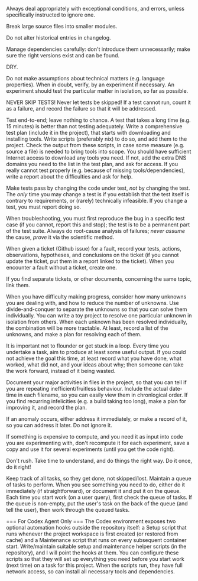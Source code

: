 Always deal appropriately with exceptional conditions, and errors, unless specifically instructed to ignore one.

Break large source files into smaller modules.

Do not alter historical entries in changelog.

Manage dependencies carefully: don't introduce them unnecessarily; make sure the right versions exist and can be found.

DRY.

Do not make assumptions about technical matters (e.g. language properties).
When in doubt, verify, by an experiment if necessary. An experiment should test the particular matter in isolation, so far as possible.

NEVER SKIP TESTS! Never let tests be skipped! If a test cannot run, count it as a failure, and record the failure so that it will be addressed.

Test end-to-end; leave nothing to chance. A test that takes a long time (e.g. 15 minutes) is better than not testing adequately.
Write a comprehensive test plan (include it in the project), that starts with downloading and installing tools. Write scripts (preferably nix) to do so, and add them to the project.
Check the output from these scripts, in case some measure (e.g. source a file) is needed to bring tools into scope.
You should have sufficient Internet access to download any tools you need. If not, add the extra DNS domains you need to the list in the test plan, and ask for access.
If you really cannot test properly (e.g. because of missing tools/dependencies), write a report about the difficulties and ask for help.

Make tests pass by changing the code under test, *not* by changing the test. The *only* time you may change a test is if you establish that the test itself is contrary to requirements, or (rarely) technically infeasible. If you change a test, you must report doing so.

When troubleshooting, you must first reproduce the bug in a specific test case (if you cannot, report this and stop); the test is to be a permanent part of the test suite.
Always do root-cause analysis of failures; *never* *assume* the cause, *prove* it via the scientific method.

When given a ticket (Github issue) for a fault, record your tests, actions, observations, hypotheses, and conclusions on the ticket (if you cannot update the ticket, put them in a report linked to the ticket).
When you encounter a fault without a ticket, create one.

If you find separate tickets, or other documents, concerning the same topic, link them.

When you have difficulty making progress, consider how many unknowns you are dealing with, and how to reduce the number of unknowns. Use divide-and-conquer to separate the unknowns so that you can solve them individually. You can write a toy project to resolve one particular unknown in isolation from others. When each unknown has been resolved individually, the combination will be more tractable. At least, record a list of the unknowns, and make a plan for resolving each of them.

It is important not to flounder or get stuck in a loop. Every time you undertake a task, aim to produce at least some useful output. If you could not achieve the goal this time, at least record what you have done, what worked, what did not, and your ideas about why; then someone can take the work forward, instead of it being wasted.

Document your major activities in files in the project, so that you can tell if you are repeating inefficient/fruitless behaviour. Include the actual date-time in each filename, so you can easily view them in chronlogical order.
If you find recurring infelicities (e.g. a build taking too long), make a plan for improving it, and record the plan.

If an anomaly occurs, either address it immediately, or make a record of it, so you can address it later. Do not ignore it.

If something is expensive to compute, and you need it as input into code you are experimenting with, don't recompute it for each experiment, save a copy and use it for several experiments (until you get the code right).

Don't rush. Take time to understand, and do things the right way. Do it once, do it right!

Keep track of all tasks, so they get done, not skipped/lost. Maintain a queue of tasks to perform. When you see something you need to do, either do it immediately (if straightforward), or document it and put it on the queue.
Each time you start work (on a user query), first check the queue of tasks. If the queue is non-empty, put the user's task on the back of the queue (and tell the user), then work through the queued tasks.

=== For Codex Agent Only ===
The Codex environment exposes two optional automation hooks outside the repository itself: a Setup script that runs whenever the project workspace is first created (or restored from cache) and a Maintenance script that runs on every subsequent container start. Write/maintain suitable setup and maintenance helper scripts (in the repository), and I will point the hooks at them. You can configure these scripts so that they will set up everything you need before you start work (next time) on a task for this project. When the scripts run, they have full network access, so can install all necessary tools and dependencies.
